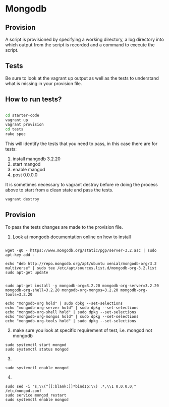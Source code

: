 # Mongodb

## Provision

A script is provisioned by specifying a working directory, a log directory into which output from the script is recorded and a command to execute the script.


## Tests

Be sure to look at the vagrant up output as well as the tests to understand what is missing in your provision file.

## How to run tests?
```bash

cd starter-code
vagrant up
vagrant provision
cd tests
rake spec
```

This will identify the tests that you need to pass, in this case there are for tests:
1. install mangodb 3.2.20
2. start mangod
3. enable mangod
4. post 0.0.0.0


It is sometimes necessary to vagrant destroy before re doing the process above to start from a clean state and pass the tests.

```bash
vagrant destroy
```

## Provision

To pass the tests changes are made to the provision file.

1. Look at mongodb documentation online on how to install

```shell

wget -qO - https://www.mongodb.org/static/pgp/server-3.2.asc | sudo apt-key add -

echo "deb http://repo.mongodb.org/apt/ubuntu xenial/mongodb-org/3.2 multiverse" | sudo tee /etc/apt/sources.list.d/mongodb-org-3.2.list
sudo apt-get update


sudo apt-get install -y mongodb-org=3.2.20 mongodb-org-server=3.2.20 mongodb-org-shell=3.2.20 mongodb-org-mongos=3.2.20 mongodb-org-tools=3.2.20

echo "mongodb-org hold" | sudo dpkg --set-selections
echo "mongodb-org-server hold" | sudo dpkg --set-selections
echo "mongodb-org-shell hold" | sudo dpkg --set-selections
echo "mongodb-org-mongos hold" | sudo dpkg --set-selections
echo "mongodb-org-tools hold" | sudo dpkg --set-selections

```

2. make sure you look at specific requirement of test, i.e. mongod not mongodb
```shell
sudo systemctl start mongod
sudo systemctl status mongod
```

3.

```shell
sudo systemctl enable mongod
```


4.

```shell
sudo sed -i "s,\\(^[[:blank:]]*bindIp:\\) .*,\\1 0.0.0.0," /etc/mongod.conf
sudo service mongod restart
sudo systemctl enable mongod
```
